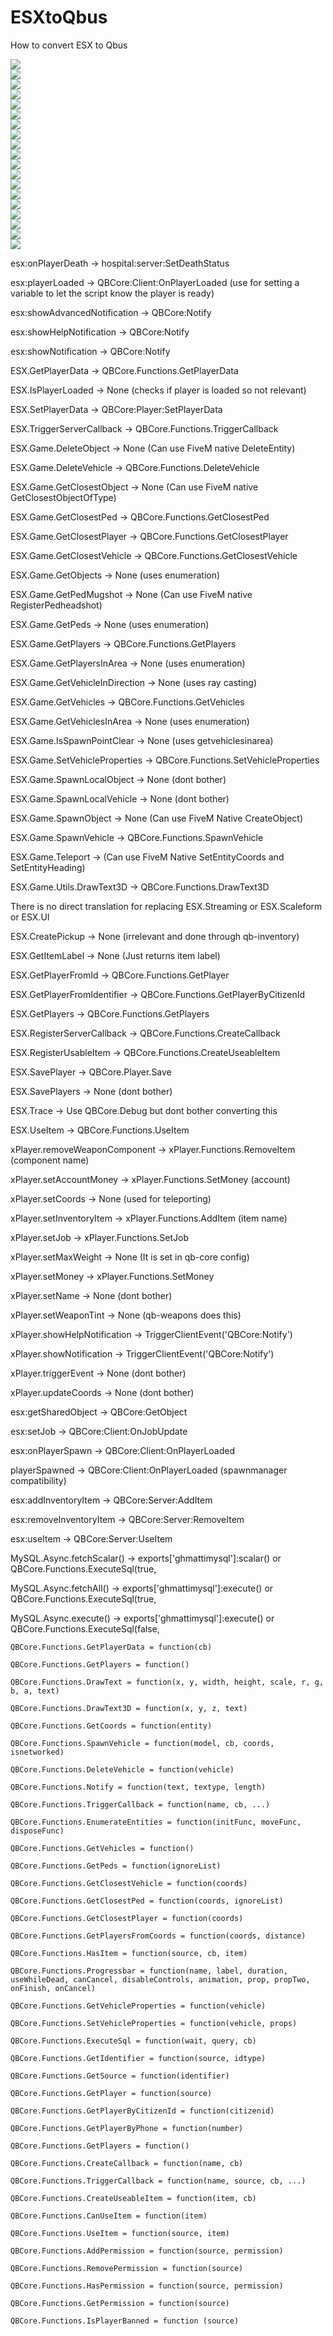 # ESXtoQbus
How to convert ESX to Qbus

<picture>
  <img src="https://img.aijaa.com/b/00969/14970800.jpg" style="width:auto;">
  <br>
  <img src="https://img.aijaa.com/b/00272/14970801.jpg" style="width:auto;">
  <br>
  <img src="https://img.aijaa.com/b/00159/14970802.jpg" style="width:auto;">
  <br>
  <img src="https://img.aijaa.com/b/00091/14970803.jpg" style="width:auto;">
  <br>
  <img src="https://img.aijaa.com/b/00297/14970804.jpg" style="width:auto;">
  <br>
  <img src="https://img.aijaa.com/b/00843/14970805.jpg" style="width:auto;">
  <br>
  <img src="https://img.aijaa.com/b/00574/14970806.jpg" style="width:auto;">
  <br>
  <img src="https://img.aijaa.com/b/00714/14970807.jpg" style="width:auto;">
  <br>
  <img src="https://img.aijaa.com/b/00346/14970808.jpg" style="width:auto;">
  <br>
  <img src="https://img.aijaa.com/b/00135/14970809.jpg" style="width:auto;">
  <br>
  <img src="https://img.aijaa.com/b/00891/14970810.jpg" style="width:auto;">
  <br>
  <img src="https://img.aijaa.com/b/00131/14970811.jpg" style="width:auto;">
  <br>
  <img src="https://img.aijaa.com/b/00448/14970812.jpg" style="width:auto;">
  <br>
  <img src="https://img.aijaa.com/b/00662/14970813.jpg" style="width:auto;">
  <br>
  <img src="https://img.aijaa.com/b/00728/14970814.jpg" style="width:auto;">
  <br>
  <img src="https://img.aijaa.com/b/00767/14970815.jpg" style="width:auto;">
  <br>
  <img src="https://img.aijaa.com/b/00550/14970816.jpg" style="width:auto;">
  <br>
  <img src="https://img.aijaa.com/b/00249/14970817.jpg" style="width:auto;">
  <br>
  <img src="https://img.aijaa.com/b/00962/14970818.jpg" style="width:auto;">
  <br>
</picture>

esx:onPlayerDeath -> hospital:server:SetDeathStatus

esx:playerLoaded -> QBCore:Client:OnPlayerLoaded (use for setting a variable to let the script know the player is ready)

esx:showAdvancedNotification -> QBCore:Notify

esx:showHelpNotification -> QBCore:Notify

esx:showNotification -> QBCore:Notify

ESX.GetPlayerData -> QBCore.Functions.GetPlayerData

ESX.IsPlayerLoaded -> None (checks if player is loaded so not relevant)

ESX.SetPlayerData -> QBCore:Player:SetPlayerData

ESX.TriggerServerCallback -> QBCore.Functions.TriggerCallback

ESX.Game.DeleteObject -> None (Can use FiveM native DeleteEntity)

ESX.Game.DeleteVehicle -> QBCore.Functions.DeleteVehicle

ESX.Game.GetClosestObject -> None (Can use FiveM native GetClosestObjectOfType)

ESX.Game.GetClosestPed -> QBCore.Functions.GetClosestPed

ESX.Game.GetClosestPlayer -> QBCore.Functions.GetClosestPlayer

ESX.Game.GetClosestVehicle -> QBCore.Functions.GetClosestVehicle

ESX.Game.GetObjects -> None (uses enumeration)

ESX.Game.GetPedMugshot -> None (Can use FiveM native RegisterPedheadshot)

ESX.Game.GetPeds -> None (uses enumeration)

ESX.Game.GetPlayers -> QBCore.Functions.GetPlayers

ESX.Game.GetPlayersInArea -> None (uses enumeration)

ESX.Game.GetVehicleInDirection -> None (uses ray casting)

ESX.Game.GetVehicles -> QBCore.Functions.GetVehicles

ESX.Game.GetVehiclesInArea -> None (uses enumeration)

ESX.Game.IsSpawnPointClear -> None (uses getvehiclesinarea)

ESX.Game.SetVehicleProperties -> QBCore.Functions.SetVehicleProperties

ESX.Game.SpawnLocalObject -> None (dont bother)

ESX.Game.SpawnLocalVehicle -> None (dont bother)

ESX.Game.SpawnObject -> None (Can use FiveM Native CreateObject)

ESX.Game.SpawnVehicle -> QBCore.Functions.SpawnVehicle

ESX.Game.Teleport -> (Can use FiveM Native SetEntityCoords and SetEntityHeading)

ESX.Game.Utils.DrawText3D -> QBCore.Functions.DrawText3D

There is no direct translation for replacing ESX.Streaming or ESX.Scaleform or ESX.UI

ESX.CreatePickup -> None (irrelevant and done through qb-inventory)

ESX.GetItemLabel -> None (Just returns item label)

ESX.GetPlayerFromId -> QBCore.Functions.GetPlayer

ESX.GetPlayerFromIdentifier -> QBCore.Functions.GetPlayerByCitizenId

ESX.GetPlayers -> QBCore.Functions.GetPlayers

ESX.RegisterServerCallback -> QBCore.Functions.CreateCallback

ESX.RegisterUsableItem -> QBCore.Functions.CreateUseableItem

ESX.SavePlayer -> QBCore.Player.Save

ESX.SavePlayers -> None (dont bother)

ESX.Trace -> Use QBCore.Debug but dont bother converting this

ESX.UseItem -> QBCore.Functions.UseItem

xPlayer.removeWeaponComponent -> xPlayer.Functions.RemoveItem (component name)

xPlayer.setAccountMoney -> xPlayer.Functions.SetMoney (account)

xPlayer.setCoords -> None (used for teleporting)

xPlayer.setInventoryItem -> xPlayer.Functions.AddItem (item name)

xPlayer.setJob -> xPlayer.Functions.SetJob

xPlayer.setMaxWeight -> None (It is set in qb-core config) 

xPlayer.setMoney -> xPlayer.Functions.SetMoney

xPlayer.setName -> None (dont bother)

xPlayer.setWeaponTint -> None (qb-weapons does this)

xPlayer.showHelpNotification -> TriggerClientEvent('QBCore:Notify')

xPlayer.showNotification -> TriggerClientEvent('QBCore:Notify')

xPlayer.triggerEvent -> None (dont bother)

xPlayer.updateCoords -> None (dont bother)

esx:getSharedObject -> QBCore:GetObject

esx:setJob -> QBCore:Client:OnJobUpdate

esx:onPlayerSpawn -> QBCore:Client:OnPlayerLoaded

playerSpawned -> QBCore:Client:OnPlayerLoaded (spawnmanager compatibility)

esx:addInventoryItem -> QBCore:Server:AddItem

esx:removeInventoryItem -> QBCore:Server:RemoveItem

esx:useItem -> QBCore:Server:UseItem

MySQL.Async.fetchScalar() -> exports['ghmattimysql']:scalar() or QBCore.Functions.ExecuteSql(true,

MySQL.Async.fetchAll() -> exports['ghmattimysql']:execute() or QBCore.Functions.ExecuteSql(true,

MySQL.Async.execute() -> exports['ghmattimysql']:execute() or QBCore.Functions.ExecuteSql(false, 


    QBCore.Functions.GetPlayerData = function(cb)

    QBCore.Functions.GetPlayers = function()
    
    QBCore.Functions.DrawText = function(x, y, width, height, scale, r, g, b, a, text)
    
    QBCore.Functions.DrawText3D = function(x, y, z, text)
    
    QBCore.Functions.GetCoords = function(entity)
    
    QBCore.Functions.SpawnVehicle = function(model, cb, coords, isnetworked)
    
    QBCore.Functions.DeleteVehicle = function(vehicle)
    
    QBCore.Functions.Notify = function(text, textype, length)
    
    QBCore.Functions.TriggerCallback = function(name, cb, ...)
    
    QBCore.Functions.EnumerateEntities = function(initFunc, moveFunc, disposeFunc)
    
    QBCore.Functions.GetVehicles = function()
    
    QBCore.Functions.GetPeds = function(ignoreList)
    
    QBCore.Functions.GetClosestVehicle = function(coords)
    
    QBCore.Functions.GetClosestPed = function(coords, ignoreList)
    
    QBCore.Functions.GetClosestPlayer = function(coords)
    
    QBCore.Functions.GetPlayersFromCoords = function(coords, distance)
    
    QBCore.Functions.HasItem = function(source, cb, item)
    
    QBCore.Functions.Progressbar = function(name, label, duration, useWhileDead, canCancel, disableControls, animation, prop, propTwo, onFinish, onCancel)
    
    QBCore.Functions.GetVehicleProperties = function(vehicle)
    
    QBCore.Functions.SetVehicleProperties = function(vehicle, props) 

    QBCore.Functions.ExecuteSql = function(wait, query, cb) 

    QBCore.Functions.GetIdentifier = function(source, idtype) 
            
    QBCore.Functions.GetSource = function(identifier)
            
    QBCore.Functions.GetPlayer = function(source)
            
    QBCore.Functions.GetPlayerByCitizenId = function(citizenid)
            
    QBCore.Functions.GetPlayerByPhone = function(number)
            
    QBCore.Functions.GetPlayers = function()
            
    QBCore.Functions.CreateCallback = function(name, cb)
            
    QBCore.Functions.TriggerCallback = function(name, source, cb, ...)
            
    QBCore.Functions.CreateUseableItem = function(item, cb)
            
    QBCore.Functions.CanUseItem = function(item)
            
    QBCore.Functions.UseItem = function(source, item)
            
    QBCore.Functions.AddPermission = function(source, permission)
            
    QBCore.Functions.RemovePermission = function(source)
            
    QBCore.Functions.HasPermission = function(source, permission)
            
    QBCore.Functions.GetPermission = function(source)
            
    QBCore.Functions.IsPlayerBanned = function (source) 
